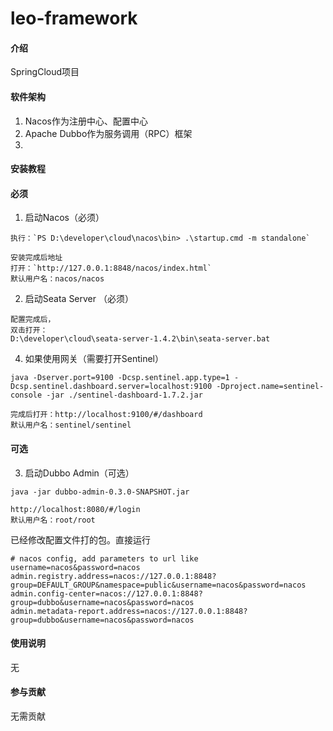 # leo-framework

#### 介绍
SpringCloud项目

#### 软件架构
1. Nacos作为注册中心、配置中心
2. Apache Dubbo作为服务调用（RPC）框架
3. 


#### 安装教程

#### 必须
1. 启动Nacos（必须）
```
执行：`PS D:\developer\cloud\nacos\bin> .\startup.cmd -m standalone`

安装完成后地址
打开：`http://127.0.0.1:8848/nacos/index.html`
默认用户名：nacos/nacos
```
2. 启动Seata Server （必须）
```
配置完成后，
双击打开：
D:\developer\cloud\seata-server-1.4.2\bin\seata-server.bat
```
4. 如果使用网关（需要打开Sentinel）
```
java -Dserver.port=9100 -Dcsp.sentinel.app.type=1 -Dcsp.sentinel.dashboard.server=localhost:9100 -Dproject.name=sentinel-console -jar ./sentinel-dashboard-1.7.2.jar

完成后打开：http://localhost:9100/#/dashboard
默认用户名：sentinel/sentinel
```


#### 可选
3. 启动Dubbo Admin（可选）
```
java -jar dubbo-admin-0.3.0-SNAPSHOT.jar

http://localhost:8080/#/login
默认用户名：root/root
```

已经修改配置文件打的包。直接运行
```
# nacos config, add parameters to url like username=nacos&password=nacos
admin.registry.address=nacos://127.0.0.1:8848?group=DEFAULT_GROUP&namespace=public&username=nacos&password=nacos
admin.config-center=nacos://127.0.0.1:8848?group=dubbo&username=nacos&password=nacos
admin.metadata-report.address=nacos://127.0.0.1:8848?group=dubbo&username=nacos&password=nacos
```


#### 使用说明

无

#### 参与贡献

无需贡献

